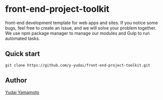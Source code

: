 front-end-project-toolkit
=========================

front-end development template for web apps and sites.
If you notice some bugs, feel free to create an issue, and we will solve your problem together.
We use npm package manager to manage our modules and Gulp to run automated tasks.

## Quick start
```
git clone https://github.com/y-yudai/front-end-project-toolkit.git
```

## Author
[Yudai Yamamoto](https://www.facebook.com/yudai.yamamoto.754)